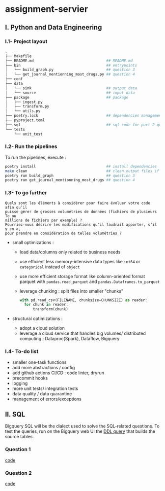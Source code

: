 # assignment-servier

## I. Python and Data Engineering

### I.1- Project layout

```bash
.
├── Makefile                                    
├── README.md                                 ## README.md
├── bin                                       ## entrypoints
│   └── build_graph.py                        ## question 3
│   └── get_journal_mentionning_most_drugs.py ## question 4
├── conf                                      
├── data                                      
│   └── sink                                  ## output data
│   └── source                                ## input data
├── package                                   ## package
│   ├── ingest.py                             
│   ├── transform.py                          
│   └── utils.py                              
├── poetry.lock                               ## dependencies management
├── pyproject.toml                            
├── sql                                       ## sql code for part 2 questions  
└── tests                                     
    └── unit_test                             
```

### I.2- Run the pipelines

To run the pipelines, execute :

```bash
poetry install                                ## install dependencies
make clean                                    ## clean output files if pipelines were run
poetry run build_graph                        ## question 3
poetry run get_journal_mentionning_most_drugs ## question 4
```

### I.3- To go further

```text
Quels sont les éléments à considérer pour faire évoluer votre code afin qu’il 
puisse gérer de grosses volumétries de données (fichiers de plusieurs To ou
millions de fichiers par exemple) ?
Pourriez-vous décrire les modifications qu’il faudrait apporter, s’il y en a, 
pour prendre en considération de telles volumétries ?
```

- small optimizations :
  - load data/columns only related to business needs
  - use efficient less memory-intensive data types like ```int64``` or ```categorical``` instead of ```object```
  - use more efficient storage format like column-oriented format parquet with ```pandas.read_parquet``` and ```pandas.Dataframes.to_parquet```
  - leverage chunking : split files into smaller "chunks"
  
    ```python
    with pd.read_csv(FILENAME, chunksize=CHUNKSIZE) as reader:
      for chunk in reader:
          transform(chunk)
    ```

- structural optimizations :
  - adopt a cloud solution
  - leverage a cloud service that handles big volumes/ distributed computing : Dataproc(Spark), Dataflow, Bigquery

### I.4- To-do list

- smaller one-task functions
- add more abstractions / config
- add github actions CI/CD : code linter, dryrun
- precommit hooks
- logging
- more unit tests/ integration tests
- data quality / data quarantine
- management of errors/exceptions

## II. SQL

Bigquery SQL will be the dialect used to solve the SQL-related questions.
To test the queries, run on the Bigquery web UI the [DDL query](sql/init.sql) that builds the source tables.

### Question 1

[code](sql/q1.sql)

### Question 2

[code](sql/q2.sql)
